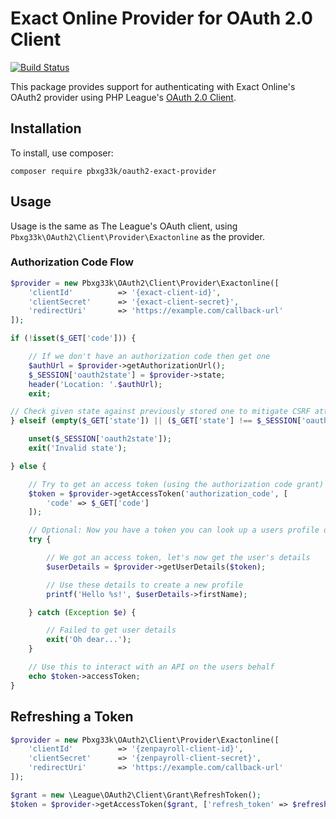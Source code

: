 # Exact Online Provider for OAuth 2.0 Client
[![Build Status](https://travis-ci.org/PBXg33k/oauth2-exactonline.svg)](https://travis-ci.org/PBXg33k/oauth2-exactonline)

This package provides support for authenticating with Exact Online's OAuth2 provider using PHP League's [OAuth 2.0 Client](https://github.com/thephpleague/oauth2-client).

## Installation

To install, use composer:

```
composer require pbxg33k/oauth2-exact-provider
```

## Usage

Usage is the same as The League's OAuth client, using `Pbxg33k\OAuth2\Client\Provider\Exactonline` as the provider.

### Authorization Code Flow

```php
$provider = new Pbxg33k\OAuth2\Client\Provider\Exactonline([
    'clientId'          => '{exact-client-id}',
    'clientSecret'      => '{exact-client-secret}',
    'redirectUri'       => 'https://example.com/callback-url'
]);

if (!isset($_GET['code'])) {

    // If we don't have an authorization code then get one
    $authUrl = $provider->getAuthorizationUrl();
    $_SESSION['oauth2state'] = $provider->state;
    header('Location: '.$authUrl);
    exit;

// Check given state against previously stored one to mitigate CSRF attack
} elseif (empty($_GET['state']) || ($_GET['state'] !== $_SESSION['oauth2state'])) {

    unset($_SESSION['oauth2state']);
    exit('Invalid state');

} else {

    // Try to get an access token (using the authorization code grant)
    $token = $provider->getAccessToken('authorization_code', [
        'code' => $_GET['code']
    ]);

    // Optional: Now you have a token you can look up a users profile data
    try {

        // We got an access token, let's now get the user's details
        $userDetails = $provider->getUserDetails($token);

        // Use these details to create a new profile
        printf('Hello %s!', $userDetails->firstName);

    } catch (Exception $e) {

        // Failed to get user details
        exit('Oh dear...');
    }

    // Use this to interact with an API on the users behalf
    echo $token->accessToken;
}
```

## Refreshing a Token

```php
$provider = new Pbxg33k\OAuth2\Client\Provider\Exactonline([
    'clientId'          => '{zenpayroll-client-id}',
    'clientSecret'      => '{zenpayroll-client-secret}',
    'redirectUri'       => 'https://example.com/callback-url'
]);

$grant = new \League\OAuth2\Client\Grant\RefreshToken();
$token = $provider->getAccessToken($grant, ['refresh_token' => $refreshToken]);
```
